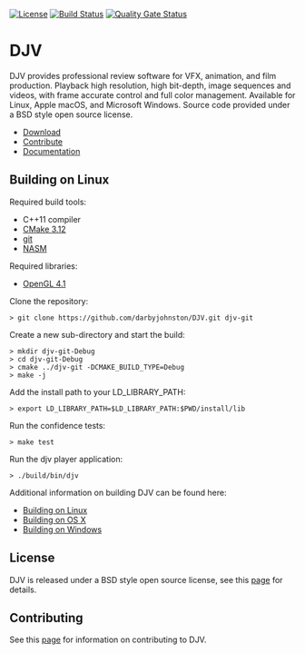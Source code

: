 [![License](https://img.shields.io/badge/License-BSD%203--Clause-blue.svg)](https://opensource.org/licenses/BSD-3-Clause)
[![Build Status](https://travis-ci.org/darbyjohnston/DJV.svg?branch=master)](https://travis-ci.org/darbyjohnston/DJV)
[![Quality Gate Status](https://sonarcloud.io/api/project_badges/measure?project=darbyjohnston_DJV&metric=alert_status)](https://sonarcloud.io/dashboard?id=darbyjohnston_DJV)

DJV
===
DJV provides professional review software for VFX, animation, and film production.
Playback high resolution, high bit-depth, image sequences and videos, with frame
accurate control and full color management. Available for Linux, Apple macOS, and
Microsoft Windows. Source code provided under a BSD style open source license.

* [Download](download.html)
* [Contribute](contributing.html)
* [Documentation](documentation.html)


Building on Linux
-----------------

Required build tools:
* C++11 compiler
* [CMake 3.12](https://cmake.org)
* [git](https://git-scm.com)
* [NASM](https://www.nasm.us)

Required libraries:
* [OpenGL 4.1](https://www.opengl.org)

Clone the repository:

    > git clone https://github.com/darbyjohnston/DJV.git djv-git

Create a new sub-directory and start the build:

    > mkdir djv-git-Debug
    > cd djv-git-Debug
    > cmake ../djv-git -DCMAKE_BUILD_TYPE=Debug
    > make -j

Add the install path to your LD_LIBRARY_PATH: 

    > export LD_LIBRARY_PATH=$LD_LIBRARY_PATH:$PWD/install/lib

Run the confidence tests:

    > make test

Run the djv player application:

    > ./build/bin/djv

Additional information on building DJV can be found here:
* [Building on Linux](build_linux.html)
* [Building on OS X](build_osx.html)
* [Building on Windows](build_windows.html)


License
-------

DJV is released under a BSD style open source license, see this
[page](legal.html) for details.


Contributing
------------

See this [page](contributing.html) for information on contributing to DJV.

